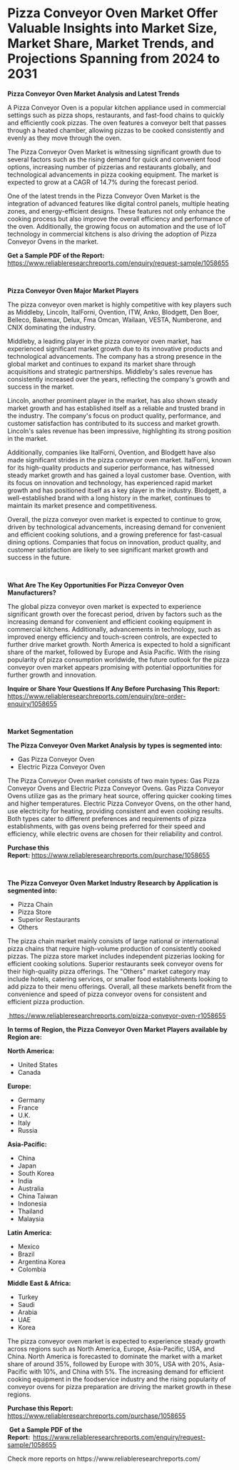 <p><h1>Pizza Conveyor Oven Market Offer Valuable Insights into Market Size, Market Share, Market Trends, and Projections Spanning from 2024 to 2031</h1></p><p><strong>Pizza Conveyor Oven Market Analysis and Latest Trends</strong></p>
<p><p>A Pizza Conveyor Oven is a popular kitchen appliance used in commercial settings such as pizza shops, restaurants, and fast-food chains to quickly and efficiently cook pizzas. The oven features a conveyor belt that passes through a heated chamber, allowing pizzas to be cooked consistently and evenly as they move through the oven.</p><p>The Pizza Conveyor Oven Market is witnessing significant growth due to several factors such as the rising demand for quick and convenient food options, increasing number of pizzerias and restaurants globally, and technological advancements in pizza cooking equipment. The market is expected to grow at a CAGR of 14.7% during the forecast period.</p><p>One of the latest trends in the Pizza Conveyor Oven Market is the integration of advanced features like digital control panels, multiple heating zones, and energy-efficient designs. These features not only enhance the cooking process but also improve the overall efficiency and performance of the oven. Additionally, the growing focus on automation and the use of IoT technology in commercial kitchens is also driving the adoption of Pizza Conveyor Ovens in the market.</p></p>
<p><strong>Get a Sample PDF of the Report:&nbsp;</strong> <a href="https://www.reliableresearchreports.com/enquiry/request-sample/1058655">https://www.reliableresearchreports.com/enquiry/request-sample/1058655</a></p>
<p>&nbsp;</p>
<p><strong>Pizza Conveyor Oven Major Market Players</strong></p>
<p><p>The pizza conveyor oven market is highly competitive with key players such as Middleby, Lincoln, ItalForni, Ovention, ITW, Anko, Blodgett, Den Boer, Belleco, Bakemax, Delux, Fma Omcan, Wailaan, VESTA, Numberone, and CNIX dominating the industry. </p><p>Middleby, a leading player in the pizza conveyor oven market, has experienced significant market growth due to its innovative products and technological advancements. The company has a strong presence in the global market and continues to expand its market share through acquisitions and strategic partnerships. Middleby's sales revenue has consistently increased over the years, reflecting the company's growth and success in the market.</p><p>Lincoln, another prominent player in the market, has also shown steady market growth and has established itself as a reliable and trusted brand in the industry. The company's focus on product quality, performance, and customer satisfaction has contributed to its success and market growth. Lincoln's sales revenue has been impressive, highlighting its strong position in the market.</p><p>Additionally, companies like ItalForni, Ovention, and Blodgett have also made significant strides in the pizza conveyor oven market. ItalForni, known for its high-quality products and superior performance, has witnessed steady market growth and has gained a loyal customer base. Ovention, with its focus on innovation and technology, has experienced rapid market growth and has positioned itself as a key player in the industry. Blodgett, a well-established brand with a long history in the market, continues to maintain its market presence and competitiveness.</p><p>Overall, the pizza conveyor oven market is expected to continue to grow, driven by technological advancements, increasing demand for convenient and efficient cooking solutions, and a growing preference for fast-casual dining options. Companies that focus on innovation, product quality, and customer satisfaction are likely to see significant market growth and success in the future.</p></p>
<p>&nbsp;</p>
<p><strong>What Are The Key Opportunities For Pizza Conveyor Oven Manufacturers?</strong></p>
<p><p>The global pizza conveyor oven market is expected to experience significant growth over the forecast period, driven by factors such as the increasing demand for convenient and efficient cooking equipment in commercial kitchens. Additionally, advancements in technology, such as improved energy efficiency and touch-screen controls, are expected to further drive market growth. North America is expected to hold a significant share of the market, followed by Europe and Asia Pacific. With the rising popularity of pizza consumption worldwide, the future outlook for the pizza conveyor oven market appears promising with potential opportunities for further growth and innovation.</p></p>
<p><strong>Inquire or Share Your Questions If Any Before Purchasing This Report:</strong> <a href="https://www.reliableresearchreports.com/enquiry/pre-order-enquiry/1058655">https://www.reliableresearchreports.com/enquiry/pre-order-enquiry/1058655</a></p>
<p>&nbsp;</p>
<p><strong>Market Segmentation</strong></p>
<p><strong>The Pizza Conveyor Oven Market Analysis by types is segmented into:</strong></p>
<p><ul><li>Gas Pizza Conveyor Oven</li><li>Electric Pizza Conveyor Oven</li></ul></p>
<p><p>The Pizza Conveyor Oven market consists of two main types: Gas Pizza Conveyor Ovens and Electric Pizza Conveyor Ovens. Gas Pizza Conveyor Ovens utilize gas as the primary heat source, offering quicker cooking times and higher temperatures. Electric Pizza Conveyor Ovens, on the other hand, use electricity for heating, providing consistent and even cooking results. Both types cater to different preferences and requirements of pizza establishments, with gas ovens being preferred for their speed and efficiency, while electric ovens are chosen for their reliability and control.</p></p>
<p><strong>Purchase this Report:&nbsp;</strong><a href="https://www.reliableresearchreports.com/purchase/1058655">https://www.reliableresearchreports.com/purchase/1058655</a></p>
<p>&nbsp;</p>
<p><strong>The Pizza Conveyor Oven Market Industry Research by Application is segmented into:</strong></p>
<p><ul><li>Pizza Chain</li><li>Pizza Store</li><li>Superior Restaurants</li><li>Others</li></ul></p>
<p><p>The pizza chain market mainly consists of large national or international pizza chains that require high-volume production of consistently cooked pizzas. The pizza store market includes independent pizzerias looking for efficient cooking solutions. Superior restaurants seek conveyor ovens for their high-quality pizza offerings. The "Others" market category may include hotels, catering services, or smaller food establishments looking to add pizza to their menu offerings. Overall, all these markets benefit from the convenience and speed of pizza conveyor ovens for consistent and efficient pizza production.</p></p>
<p><a href="https://www.reliableresearchreports.com/pizza-conveyor-oven-r1058655">&nbsp;https://www.reliableresearchreports.com/pizza-conveyor-oven-r1058655</a></p>
<p><strong>In terms of Region, the Pizza Conveyor Oven Market Players available by Region are:</strong></p>
<p>
    <p> <strong> North America: </strong>
        <ul>
            <li>United States</li>
            <li>Canada</li>
        </ul>
        </p> 
    <p> <strong> Europe: </strong>
        <ul>
            <li>Germany</li>
            <li>France</li>
            <li>U.K.</li>
            <li>Italy</li>
            <li>Russia</li>
        </ul>
        </p> 
    <p> <strong> Asia-Pacific: </strong>
        <ul>
            <li>China</li>
            <li>Japan</li>
            <li>South Korea</li>
            <li>India</li>
            <li>Australia</li>
            <li>China Taiwan</li>
            <li>Indonesia</li>
            <li>Thailand</li>
            <li>Malaysia</li>
        </ul>
        </p> 
    <p> <strong> Latin America: </strong>
        <ul>
            <li>Mexico</li>
            <li>Brazil</li>
            <li>Argentina Korea</li>
            <li>Colombia</li>
        </ul>
        </p> 
    <p> <strong> Middle East & Africa: </strong>
        <ul>
            <li>Turkey</li>
            <li>Saudi</li>
            <li>Arabia</li>
            <li>UAE</li>
            <li>Korea</li>
        </ul>
    </p>
    </p>
<p><p>The pizza conveyor oven market is expected to experience steady growth across regions such as North America, Europe, Asia-Pacific, USA, and China. North America is forecasted to dominate the market with a market share of around 35%, followed by Europe with 30%, USA with 20%, Asia-Pacific with 10%, and China with 5%. The increasing demand for efficient cooking equipment in the foodservice industry and the rising popularity of conveyor ovens for pizza preparation are driving the market growth in these regions.</p></p>
<p><strong>Purchase this Report: </strong><a href="https://www.reliableresearchreports.com/purchase/1058655">https://www.reliableresearchreports.com/purchase/1058655</a></p>
<p>&nbsp;<strong>Get a Sample PDF of the Report:&nbsp;&nbsp;</strong><a href="https://www.reliableresearchreports.com/enquiry/request-sample/1058655">https://www.reliableresearchreports.com/enquiry/request-sample/1058655</a></p>
<p><strong></strong></p>
<p>Check more reports on https://www.reliableresearchreports.com/</p>